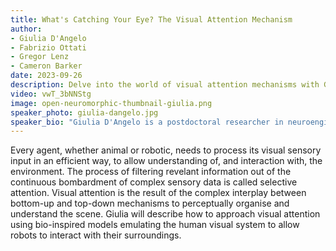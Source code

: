 ```yaml
---
title: What's Catching Your Eye? The Visual Attention Mechanism
author: 
- Giulia D'Angelo
- Fabrizio Ottati
- Gregor Lenz
- Cameron Barker
date: 2023-09-26
description: Delve into the world of visual attention mechanisms with Giulia D'Angelo as she explores the interplay of bottom-up and top-down processes, offering insights into bio-inspired models for enhanced robotic perception and interaction.
video: vwT_3bNNStg
image: open-neuromorphic-thumbnail-giulia.png
speaker_photo: giulia-dangelo.jpg
speaker_bio: "Giulia D'Angelo is a postdoctoral researcher in neuroengineering in the EDPR laboratory at the Italian Institute of Technology. She obtained a B.Sc. in biomedical engineering and an M.Sc. in neuroengineering, developing a neuromorphic visual system at the King's College of London. She successfully defended her Ph.D. VIVA in 2022 at the university of Manchester, proposing a biologically plausible model for event-driven saliency-based visual attention. She is currently working on bio-inspired visual algorithms exploiting neuromorphic platforms."
---
```


Every agent, whether animal or robotic, needs to process its visual sensory input in an efficient way, to allow understanding of, and interaction with, the environment. The process of filtering revelant information out of the continuous bombardment of complex sensory data is called selective attention. Visual attention is the result of the complex interplay between bottom-up and top-down mechanisms to perceptually organise and understand the scene. Giulia will describe how to approach visual attention using bio-inspired models emulating the human visual system to allow robots to interact with their surroundings.
